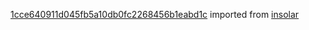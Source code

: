 [1cce640911d045fb5a10db0fc2268456b1eabd1c](https://github.com/insolar/insolar/commit/1cce640911d045fb5a10db0fc2268456b1eabd1c) imported from [insolar](https://github.com/insolar/insolar)
